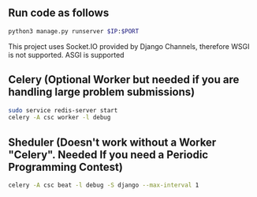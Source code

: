 ## Run code as follows
```bash
python3 manage.py runserver $IP:$PORT
``` 
This project uses Socket.IO provided by Django Channels, therefore WSGI is not supported. ASGI is supported

## Celery (Optional Worker but needed if you are handling large problem submissions)
```bash
sudo service redis-server start
celery -A csc worker -l debug
``` 

## Sheduler (Doesn't work without a Worker "Celery". Needed If you need a Periodic Programming Contest)
```bash
celery -A csc beat -l debug -S django --max-interval 1
```
<!---
### Start new App as follows
django-admin startapp dashboard

#Migrate Model Changes
python3 manage.py makemigrations

### Install new module by adding an entry in requirements.txt then
sudo pip3 install -r requirements.txt

### The template used in this project can be found here.
http://flatfull.com/themes/aside/index.html

## Celery **
celery -A csc worker -l info


## Start the celery beat service using the django scheduler:
celery -A csc beat -l info -S django
celery -A csc beat
celery -A csc worker -B (my guess is with beat in one process)

## Install RabbitMQ
http://www.rabbitmq.com/install-debian.html
### Setup RabbitMQ
NB: reuse your system hostname
sudo rabbitmqctl status
daemonizing: sudo rabbitmq-server -detached
stopping, not killing: sudo rabbitmqctl stop
http://docs.celeryproject.org/en/latest/getting-started/brokers/rabbitmq.html?highlight=rabbit

## Setting up virtual env for python3
Install Python 3 and virtualenv apt-get install -y python3 python-virtualenv
Create a Python 3 virtualenv: virtualenv -p $(which python3) testDir
source testDir/bin/activate

We are using celery and redis since our move to django channels 

sudo service redis-server start
settings all reconfigured to use redis instead of rabbitMQ

These articles were useful in setting up channels
https://blog.heroku.com/in_deep_with_django_channels_the_future_of_real_time_apps_in_django
https://www.sourcelair.com/blog/articles/115/django-channels-chat

The fixtures Generated
python manage.py dumpdata --indent=4 django_celery_beat > contest/fixtures/Django_Celery_Beat.json
--->
